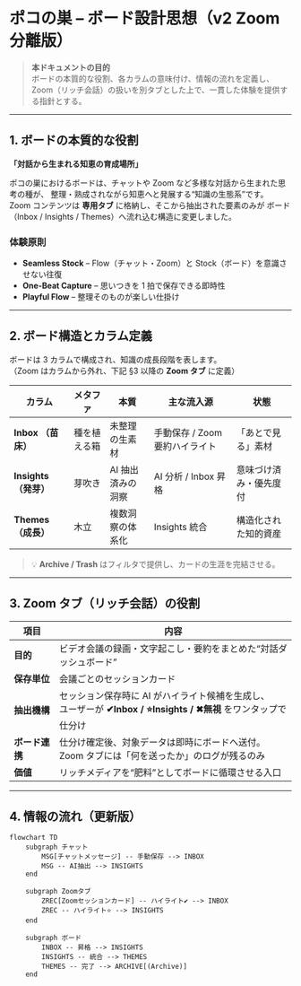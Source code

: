 # ポコの巣 – ボード設計思想（v2 Zoom分離版）

> **本ドキュメントの目的**  
> ボードの本質的な役割、各カラムの意味付け、情報の流れを定義し、  
> Zoom（リッチ会話）の扱いを別タブとした上で、一貫した体験を提供する指針とする。

---

## 1. ボードの本質的な役割

**「対話から生まれる知恵の育成場所」**

ポコの巣におけるボードは、チャットや Zoom など多様な対話から生まれた思考の種が、
整理・熟成されながら知恵へと発展する“知識の生態系”です。  
Zoom コンテンツは **専用タブ** に格納し、そこから抽出された要素のみが
ボード（Inbox / Insights / Themes）へ流れ込む構造に変更しました。

### 体験原則
- **Seamless Stock** – Flow（チャット・Zoom）と Stock（ボード）を意識させない往復
- **One-Beat Capture** – 思いつきを 1 拍で保存できる即時性
- **Playful Flow** – 整理そのものが楽しい仕掛け

---

## 2. ボード構造とカラム定義

ボードは 3 カラムで構成され、知識の成長段階を表します。  
（Zoom はカラムから外れ、下記 §3 以降の **Zoom タブ** に定義）

| カラム | メタファ | 本質 | 主な流入源 | 状態 |
|-------|---------|------|------------|------|
| **Inbox （苗床）** | 種を植える箱 | 未整理の生素材 | 手動保存 / Zoom 要約ハイライト | 「あとで見る」素材 |
| **Insights （発芽）** | 芽吹き | AI 抽出済みの洞察 | AI 分析 / Inbox 昇格 | 意味づけ済み・優先度付 |
| **Themes （成長）** | 木立 | 複数洞察の体系化 | Insights 統合 | 構造化された知的資産 |

> 💡 **Archive / Trash** はフィルタで提供し、カードの生涯を完結させる。

---

## 3. Zoom タブ（リッチ会話）の役割

| 項目 | 内容 |
|------|------|
| **目的** | ビデオ会議の録画・文字起こし・要約をまとめた“対話ダッシュボード” |
| **保存単位** | 会議ごとのセッションカード |
| **抽出機構** | セッション保存時に AI がハイライト候補を生成し、<br>ユーザーが **✔︎Inbox / ⭐Insights / ✖︎無視** をワンタップで仕分け |
| **ボード連携** | 仕分け確定後、対象データは即時にボードへ送付。<br>Zoom タブには「何を送ったか」のログが残るのみ |
| **価値** | リッチメディアを“肥料”としてボードに循環させる入口 |

---

## 4. 情報の流れ（更新版）

```mermaid
flowchart TD
    subgraph チャット
        MSG[チャットメッセージ] -- 手動保存 --> INBOX
        MSG -- AI抽出 --> INSIGHTS
    end

    subgraph Zoomタブ
        ZREC[Zoomセッションカード] -- ハイライト✔︎ --> INBOX
        ZREC -- ハイライト⭐ --> INSIGHTS
    end

    subgraph ボード
        INBOX -- 昇格 --> INSIGHTS
        INSIGHTS -- 統合 --> THEMES
        THEMES -- 完了 --> ARCHIVE[(Archive)]
    end